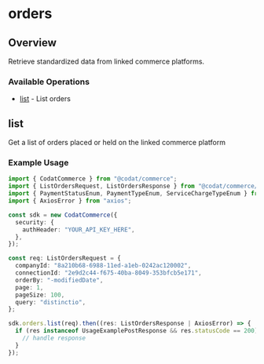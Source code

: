 # orders

## Overview

Retrieve standardized data from linked commerce platforms.

### Available Operations

* [list](#list) - List orders

## list

Get a list of orders placed or held on the linked commerce platform

### Example Usage

```typescript
import { CodatCommerce } from "@codat/commerce";
import { ListOrdersRequest, ListOrdersResponse } from "@codat/commerce/dist/sdk/models/operations";
import { PaymentStatusEnum, PaymentTypeEnum, ServiceChargeTypeEnum } from "@codat/commerce/dist/sdk/models/shared";
import { AxiosError } from "axios";

const sdk = new CodatCommerce({
  security: {
    authHeader: "YOUR_API_KEY_HERE",
  },
});

const req: ListOrdersRequest = {
  companyId: "8a210b68-6988-11ed-a1eb-0242ac120002",
  connectionId: "2e9d2c44-f675-40ba-8049-353bfcb5e171",
  orderBy: "-modifiedDate",
  page: 1,
  pageSize: 100,
  query: "distinctio",
};

sdk.orders.list(req).then((res: ListOrdersResponse | AxiosError) => {
  if (res instanceof UsageExamplePostResponse && res.statusCode == 200) {
    // handle response
  }
});
```
